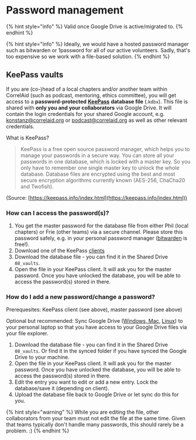 # Password management

{% hint style="info" %}
Valid once Google Drive is active/migrated to.
{% endhint %}

{% hint style="info" %}
Ideally, we would have a hosted password manager such as bitwarden or 1password for all of our active volunteers. Sadly, that's too expensive so we work with a file-based solution.&#x20;
{% endhint %}

## KeePass vaults

If you are (co-)head of a local chapters and/or another team within CorrelAid (such as podcast, mentoring, ethics committee), you will get access to a **password-protected** [**KeePass**](https://keepass.info/) **database file** (.`kdbx`). This file is shared with **only you and your collaborators** via Google Drive. It will contain the login credentials for your shared Google account, e.g. konstanz@correlaid.org or podcast@correlaid.org as well as other relevant credentials.

What is KeePass?

> KeePass is a free open source password manager, which helps you to manage your passwords in a secure way. You can store all your passwords in one database, which is locked with a master key. So you only have to remember one single master key to unlock the whole database. Database files are encrypted using the best and most secure encryption algorithms currently known (AES-256, ChaCha20 and Twofish).&#x20;

(Source: [https://keepass.info/index.html](https://keepass.info/index.html))

### How can I access the password(s)?

1. You get the master password for the database file from either Phil (local chapters) or Frie (other teams) via a secure channel. Please store this password safely, e.g. in your personal password manager ([bitwarden](https://bitwarden.com/) is free!).
2. Download one of the KeePass [clients](https://keepass.info/download.html)
3. Download the database file - you can find it in the Shared Drive `08_vaults`.&#x20;
4. Open the file in your KeePass client. It will ask you for the master password. Once you have unlocked the database, you will be able to access the password(s) stored in there.

### How do I add a new password/change a password?

Prerequesites: KeePass client (see above), master password (see above)

Optional but recommended: Sync Google Drive ([Windows, Mac](https://www.google.com/drive/download/), [Linux](https://itsfoss.com/use-google-drive-linux/)) to your personal laptop so that you have access to your Google Drive files via your file explorer.&#x20;

1. Download the database file - you can find it in the Shared Drive `08_vaults`.  Or find it in the synced folder if you have synced the Google Drive to your machine.
2. Open the file in your KeePass client. It will ask you for the master password. Once you have unlocked the database, you will be able to access the password(s) stored in there.
3. Edit the entry you want to edit or add a new entry. Lock the database/save it (depending on client).&#x20;
4. Upload the database file back to Google Drive or let sync do this for you.&#x20;

{% hint style="warning" %}
While you are editing the file, other collaborators from your team must not edit the file at the same time. Given that teams typically don't handle many passwords, this should rarely be a problem. :)&#x20;
{% endhint %}
